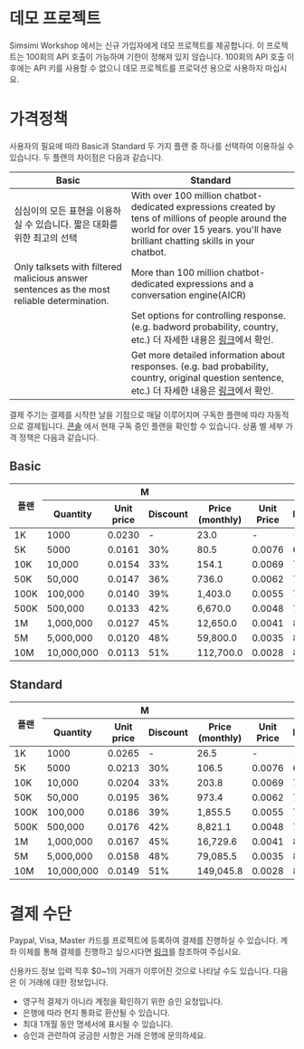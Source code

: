 <style
  type="text/css">
style {color:#ffffff;display:hidden}
h1, h2, h3, h4, h5, h6 {color:#333333;}
p, li {color:#333333}
code {color:#000080;}
</style>

# 데모 프로젝트

Simsimi Workshop 에서는 신규 가입자에게 데모 프로젝트를 제공합니다. 이 프로젝트는 100회의 API 호출이 가능하며 기한이 정해져 있지 않습니다. 100회의 API 호출 이후에는 API 키를 사용할 수 없으니 데모 프로젝트를 프로덕션 용으로 사용하지 마십시요.

# 가격정책

사용자의 필요에 따라 Basic과 Standard 두 가지 플랜 중 하나를 선택하여 이용하실 수 있습니다. 두 플랜의 차이점은 다음과 같습니다.

| Basic | Standard |
| --- | --- |
| 심심이의 모든 표현을 이용하실 수 있습니다. 짧은 대화를 위한 최고의 선택 | With over 100 million chatbot-dedicated expressions created by tens of millions of people around the world for over 15 years. you'll have brilliant chatting skills in your chatbot. |
| Only talksets with filtered malicious answer sentences as the most reliable determination. | More than 100 million chatbot-dedicated expressions and a conversation engine(AICR) |
| | Set options for controlling response. (e.g. badword probability, country, etc.) 더 자세한 내용은 [링크](https://workshop.simsimi.com/document?lc=ko#st_filter_options)에서 확인. |
| | Get more detailed information about responses. (e.g. bad probability, country, original question sentence, etc.) 더 자세한 내용은 [링크](https://workshop.simsimi.com/document?lc=ko#st_additional_info_details)에서 확인. |

결제 주기는 결제를 시작한 날을 기점으로 매달 이루어지며 구독한 플랜에 따라 자동적으로 결제됩니다. [콘솔](https://workshop.simsimi.com/dashboard) 에서 현재 구독 중인 플랜을 확인할 수 있습니다. 상품 별 세부 가격 정책은 다음과 같습니다.

## Basic

<table>
<thead>
<tr>
<th rowspan="2">플랜</th>
<th colspan="4">M</th>
<th colspan="4">Y</th>
</tr>
<tr>
<th>Quantity</th>
<th>Unit price</th>
<th>Discount</th>
<th>Price<br />(monthly)</th>
<th>Unit Price</th>
<th>Discount</th>
<th>Price<br />(monthly)</th>
<th>Price<br />(annually)</th>
</tr>
</thead>
<tbody>
<tr>
<td>1K</td>
<td>1000</td>
<td>0.0230</td>
<td>-</td>
<td>23.0</td>
<td>-</td>
<td>-</td>
<td>-</td>
<td>-</td>
</tr>
<tr>
<td>5K</td>
<td>5000</td>
<td>0.0161</td>
<td>30%</td>
<td>80.5</td>
<td>0.0076</td>
<td>67%</td>
<td>38</td>
<td>455.4</td>
</tr>
<tr>
<td>10K</td>
<td>10,000</td>
<td>0.0154</td>
<td>33%</td>
<td>154.1</td>
<td>0.0069</td>
<td>70%</td>
<td>69</td>
<td>828.0</td>
</tr>
<tr>
<td>50K</td>
<td>50,000</td>
<td>0.0147</td>
<td>36%</td>
<td>736.0</td>
<td>0.0062</td>
<td>73%</td>
<td>311</td>
<td>3,726.0</td>
</tr>
<tr>
<td>100K</td>
<td>100,000</td>
<td>0.0140</td>
<td>39%</td>
<td>1,403.0</td>
<td>0.0055</td>
<td>76%</td>
<td>552</td>
<td>6,624.0</td>
</tr>
<tr>
<td>500K</td>
<td>500,000</td>
<td>0.0133</td>
<td>42%</td>
<td>6,670.0</td>
<td>0.0048</td>
<td>79%</td>
<td>2,415</td>
<td>28,980.0</td>
</tr>
<tr>
<td>1M</td>
<td>1,000,000</td>
<td>0.0127</td>
<td>45%</td>
<td>12,650.0</td>
<td>0.0041</td>
<td>82%</td>
<td>4,140</td>
<td>49,680.0</td>
</tr>
<tr>
<td>5M</td>
<td>5,000,000</td>
<td>0.0120</td>
<td>48%</td>
<td>59,800.0</td>
<td>0.0035</td>
<td>85%</td>
<td>17,250</td>
<td>207,000.0</td>
</tr>
<tr>
<td>10M</td>
<td>10,000,000</td>
<td>0.0113</td>
<td>51%</td>
<td>112,700.0</td>
<td>0.0028</td>
<td>88%</td>
<td>27,600</td>
<td>331,200.0</td>
</tr>
</tbody>
</table>

## Standard

<table>
<thead>
<tr>
<th rowspan="2">플랜</th>
<th colspan="4">M</th>
<th colspan="4">Y</th>
</tr>
<tr>
<th>Quantity</th>
<th>Unit price</th>
<th>Discount</th>
<th>Price<br/>(monthly)</th>
<th>Unit Price</th>
<th>Discount</th>
<th>Price<br/>(monthly)</th>
<th>Price<br/>(annually)</th>
</tr>
</thead>
<tbody>
<tr>
<td>1K</td>
<td>1000</td>
<td>0.0265</td>
<td>-</td>
<td>26.5</td>
<td>-</td>
<td>-</td>
<td>-</td>
<td>-</td>
</tr>
<tr>
<td>5K</td>
<td>5000</td>
<td>0.0213</td>
<td>30%</td>
<td>106.5</td>
<td>0.0076</td>
<td>67%</td>
<td>50</td>
<td>602.3</td>
</tr>
<tr>
<td>10K</td>
<td>10,000</td>
<td>0.0204</td>
<td>33%</td>
<td>203.8</td>
<td>0.0069</td>
<td>70%</td>
<td>91</td>
<td>1,095.0</td>
</tr>
<tr>
<td>50K</td>
<td>50,000</td>
<td>0.0195</td>
<td>36%</td>
<td>973.4</td>
<td>0.0062</td>
<td>73%</td>
<td>411</td>
<td>4,927.6</td>
</tr>
<tr>
<td>100K</td>
<td>100,000</td>
<td>0.0186</td>
<td>39%</td>
<td>1,855.5</td>
<td>0.0055</td>
<td>76%</td>
<td>730</td>
<td>8,760.2</td>
</tr>
<tr>
<td>500K</td>
<td>500,000</td>
<td>0.0176</td>
<td>42%</td>
<td>8,821.1</td>
<td>0.0048</td>
<td>79%</td>
<td>3,194</td>
<td>38,326.1</td>
</tr>
<tr>
<td>1M</td>
<td>1,000,000</td>
<td>0.0167</td>
<td>45%</td>
<td>16,729.6</td>
<td>0.0041</td>
<td>82%</td>
<td>5,475</td>
<td>65,701.8</td>
</tr>
<tr>
<td>5M</td>
<td>5,000,000</td>
<td>0.0158</td>
<td>48%</td>
<td>79,085.5</td>
<td>0.0035</td>
<td>85%</td>
<td>22,813</td>
<td>273,757.5</td>
</tr>
<tr>
<td>10M</td>
<td>10,000,000</td>
<td>0.0149</td>
<td>51%</td>
<td>149,045.8</td>
<td>0.0028</td>
<td>88%</td>
<td>36,501</td>
<td>438,012.0</td>
</tr>
</tbody>
</table>


# 결제 수단

Paypal, Visa, Master 카드를 프로젝트에 등록하여 결제를 진행하실 수 있습니다. 계좌 이체를 통해 결제를 진행하고 싶으시다면 [링크](https://workshop.simsimi.com/support?lc=ko#st_payment_q1)를 참조하여 주십시요.

신용카드 정보 입력 직후 $0~1의 거래가 이루어진 것으로 나타날 수도 있습니다. 다음은 이 거래에 대한 정보입니다.

* 영구적 결제가 아니라 계정을 확인하기 위한 승인 요청입니다.
* 은행에 따라 현지 통화로 환산될 수 있습니다.
* 최대 1개월 동안 명세서에 표시될 수 있습니다.
* 승인과 관련하여 궁금한 사항은 거래 은행에 문의하세요.
